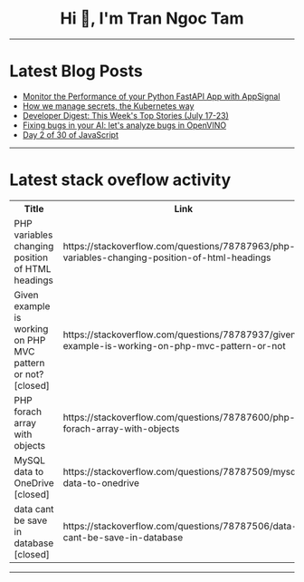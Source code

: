 <h1 align="center">Hi 👋, I'm Tran Ngoc Tam</h1>

---

# Latest Blog Posts 
<!-- BLOG-POST-LIST:START -->
- [Monitor the Performance of your Python FastAPI App with AppSignal](https://dev.to/appsignal/monitor-the-performance-of-your-python-fastapi-app-with-appsignal-0)
- [How we manage secrets, the Kubernetes way](https://dev.to/cyclops-ui/how-we-manage-secrets-the-kubernetes-way-451)
- [Developer Digest: This Week&#39;s Top Stories &lpar;July 17-23&rpar;](https://dev.to/racheljackson/developer-digest-this-weeks-top-stories-july-17-23-296n)
- [Fixing bugs in your AI: let&#39;s analyze bugs in OpenVINO](https://dev.to/anogneva/fixing-bugs-in-your-ai-lets-analyze-bugs-in-openvino-52b4)
- [Day 2 of 30 of JavaScript](https://dev.to/shoyab1707/day-2-of-30-of-javascript-3kj9)
<!-- BLOG-POST-LIST:END -->

---

# Latest stack oveflow activity
<table>
  <tr><th>Title</th><th>Link</th></tr>
  <!-- STACKOVERFLOW:START --><tr><td>PHP variables changing position of HTML headings</td><td>https://stackoverflow.com/questions/78787963/php-variables-changing-position-of-html-headings</td></tr><tr><td>Given example is working on PHP MVC pattern or not? [closed]</td><td>https://stackoverflow.com/questions/78787937/given-example-is-working-on-php-mvc-pattern-or-not</td></tr><tr><td>PHP forach array with objects</td><td>https://stackoverflow.com/questions/78787600/php-forach-array-with-objects</td></tr><tr><td>MySQL data to OneDrive [closed]</td><td>https://stackoverflow.com/questions/78787509/mysql-data-to-onedrive</td></tr><tr><td>data cant be save in database [closed]</td><td>https://stackoverflow.com/questions/78787506/data-cant-be-save-in-database</td></tr><!-- STACKOVERFLOW:END -->
</table>

---


